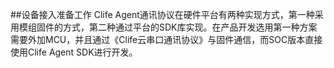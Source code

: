 ##设备接入准备工作
Clife Agent通讯协议在硬件平台有两种实现方式，第一种采用模组固件的方式，第二种通过平台的SDK库实现。在产品开发选用第一种方案需要外加MCU，并且通过《Clife云串口通讯协议》与固件通信，而SOC版本直接使用Clife Agent SDK进行开发。